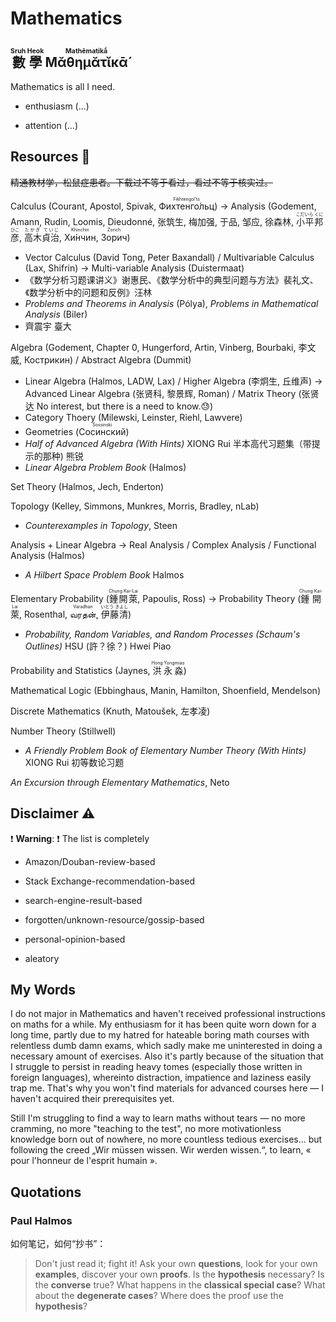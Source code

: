 # Mathematics

<h2><ruby>數學<rt>Sruh Heok</rt></ruby> <ruby>Μᾰθημᾰτῐκᾱ́<rt>Mathēmatikā́</rt></ruby></h2>

Mathematics is all I need.

- enthusiasm (...)

- attention (...)

## Resources 🚧

~~精通教材学，松鼠症患者。下载过不等于看过，看过不等于核实过。~~

Calculus (Courant, Apostol, Spivak, <ruby>Фихтенго́льц<rt>Fikhtengol'ts</rt></ruby>) -> Analysis (Godement, Amann, Rudin, Loomis, Dieudonné, 张筑生, 梅加强, 于品, 邹应, 徐森林, <ruby>小平邦彦<rt>こだいら くにひこ</rt></ruby>, <ruby>高木貞治<rt>たかぎ ていじ</rt></ruby>, <ruby>Хи́нчин<rt>Khinchin</rt></ruby>, <ruby>Зорич<rt>Zorich</rt></ruby>)

- Vector Calculus (David Tong, Peter Baxandall) / Multivariable Calculus (Lax, Shifrin) -> Multi-variable Analysis (Duistermaat)
- 《数学分析习题课讲义》谢惠民、《数学分析中的典型问题与方法》裴礼文、《数学分析中的问题和反例》汪林
- *Problems and Theorems in Analysis* (Pólya), *Problems in Mathematical Analysis* (Biler)
- 齊震宇 臺大

Algebra (Godement, Chapter 0, Hungerford, Artin, Vinberg, Bourbaki, 李文威, Кострикин) / Abstract Algebra (Dummit)

- Linear Algebra (Halmos, LADW, Lax) / Higher Algebra (李炯生, 丘维声) -> Advanced Linear Algebra (张贤科, 黎景辉, Roman) / Matrix Theory (张贤达 No interest, but there is a need to know.😓)
- Category Thoery (Milewski, Leinster, Riehl, Lawvere)
- Geometries (<ruby>Сосинский<rt>Sossinski</rt></ruby>)
- *Half of Advanced Algebra (With Hints)* XIONG Rui 半本高代习题集（带提示的那种) 熊锐
- *Linear Algebra Problem Book* (Halmos)

Set Theory (Halmos, Jech, Enderton)

Topology (Kelley, Simmons, Munkres, Morris, Bradley, nLab)

- *Counterexamples in Topology*, Steen

Analysis + Linear Algebra -> Real Analysis / Complex Analysis / Functional Analysis (Halmos)

- *A Hilbert Space Problem Book* Halmos

Elementary Probability (<ruby>鍾開萊<rt>Chung Kai-Lai</rt></ruby>, Papoulis, Ross) -> Probability Theory (<ruby>鍾開萊<rt>Chung Kai-Lai</rt></ruby>, Rosenthal, <ruby>வரதன்<rt>Varadhan</rt></ruby>, <ruby>伊藤清<rt>いとう きよし</rt></ruby>)

- *Probability, Random Variables, and Random Processes (Schaum's Outlines)* HSU (許？徐？) Hwei Piao

Probability and Statistics (Jaynes, <ruby>洪永淼<rt>Hong Yongmiao</rt></ruby>)

Mathematical Logic (Ebbinghaus, Manin, Hamilton, Shoenfield, Mendelson)

Discrete Mathematics (Knuth, Matoušek, 左孝凌)

Number Theory (Stillwell)

- *A Friendly Problem Book of Elementary Number Theory (With Hints)* XIONG Rui 初等数论习题

*An Excursion through Elementary Mathematics*, Neto

## Disclaimer ⚠

❗ **Warning**: ❗ The list is completely

- Amazon/Douban-review-based

- Stack Exchange-recommendation-based

- search-engine-result-based

- forgotten/unknown-resource/gossip-based

- personal-opinion-based

- aleatory

## My Words

I do not major in Mathematics and haven't received professional instructions on maths for a while. My enthusiasm for it has been quite worn down for a long time, partly due to my hatred for hateable boring math courses with relentless dumb damn exams, which sadly make me uninterested in doing a necessary amount of exercises. Also it's partly because of the situation that I struggle to persist in reading heavy tomes (especially those written in foreign languages), whereinto distraction, impatience and laziness easily trap me. That's why you won't find materials for advanced courses here — I haven't acquired their prerequisites yet.

Still I'm struggling to find a way to learn maths without tears — no more cramming, no more "teaching to the test", no more motivationless knowledge born out of nowhere, no more countless tedious exercises... but following the creed „Wir müssen wissen. Wir werden wissen.“, to learn, « pour l'honneur de l'esprit humain ».

## Quotations

### Paul Halmos

如何笔记，如何“抄书”：

> Don't just read it; fight it!
> Ask your own **questions**,
> look for your own **examples**,
> discover your own **proofs**.
> Is the **hypothesis** necessary?
> Is the **converse** true?
> What happens in the **classical special case**?
> What about the **degenerate cases**?
> Where does the proof use the **hypothesis**?
